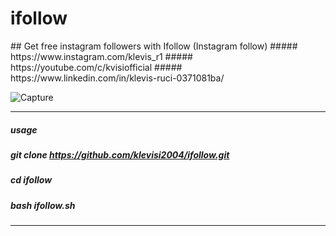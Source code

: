<h1> ifollow </h1>
## Get free instagram followers with Ifollow (Instagram follow)
##### https://www.instagram.com/klevis_r1
##### https://youtube.com/c/kvisiofficial
##### https://www.linkedin.com/in/klevis-ruci-0371081ba/

![Capture](https://user-images.githubusercontent.com/62477193/98180560-1dc3e700-1ef9-11eb-8f32-0c0a7e9d7ede.png)
____________________________________________________
##### usage
##### git clone https://github.com/klevisi2004/ifollow.git
##### cd ifollow
##### bash ifollow.sh
____________________________________________________
